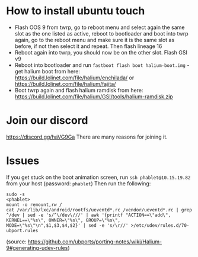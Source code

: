 # How to install ubuntu touch
* Flash OOS 9 from twrp, go to reboot menu and select again the same slot as the one listed as active, reboot to bootloader and boot into twrp again, go to the reboot menu and make sure it is the same slot as before, if not then select it and repeat. Then flash lineage 16
* Reboot again into twrp, you should now be on the other slot. Flash GSI v9
* Reboot into bootloader and run `fastboot flash boot halium-boot.img` - get halium boot from here: https://build.lolinet.com/file/halium/enchilada/ or https://build.lolinet.com/file/halium/fajita/
* Boot twrp again and flash halium ramdisk from here: https://build.lolinet.com/file/halium/GSI/tools/halium-ramdisk.zip

# Join our discord

https://discord.gg/haVG9Ga There are many reasons for joining it.

# Issues

If you get stuck on the boot animation screen, run `ssh phablet@10.15.19.82` from your host (password: `phablet`)
Then run the following:
```
sudo -s
<phablet>
mount -o remount,rw /
cat /var/lib/lxc/android/rootfs/ueventd*.rc /vendor/ueventd*.rc | grep ^/dev | sed -e 's/^\/dev\///' | awk '{printf "ACTION==\"add\", KERNEL==\"%s\", OWNER=\"%s\", GROUP=\"%s\", MODE=\"%s\"\n",$1,$3,$4,$2}' | sed -e 's/\r//' >/etc/udev/rules.d/70-ubport.rules
```

(source: https://github.com/ubports/porting-notes/wiki/Halium-9#generating-udev-rules)
